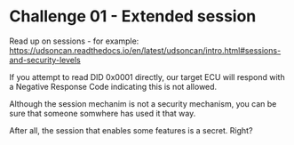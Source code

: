 # Challenge 01 - Extended session

Read up on sessions - for example: https://udsoncan.readthedocs.io/en/latest/udsoncan/intro.html#sessions-and-security-levels

If you attempt to read DID 0x0001 directly, our target ECU will respond with a Negative Response Code indicating this is not allowed.

Although the session mechanim is not a security mechanism, you can be sure that someone somwhere has used it that way. 

After all, the session that enables some features is a secret.  Right?
